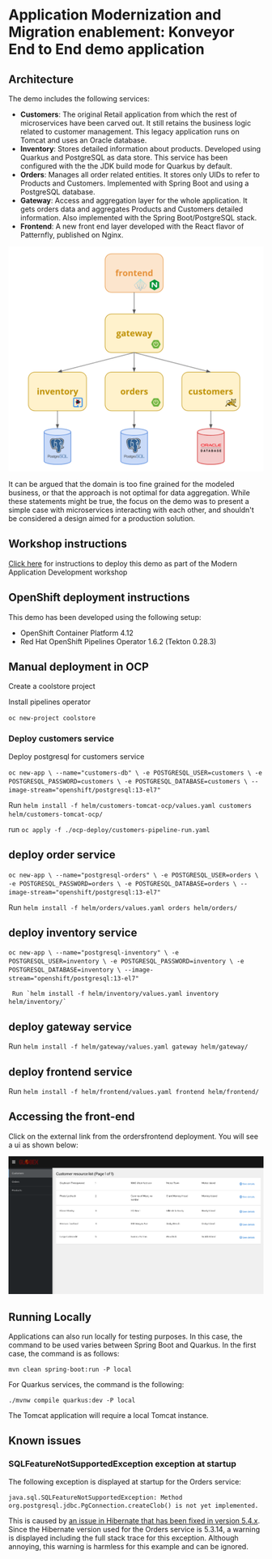 # Application Modernization and Migration enablement: Konveyor End to End demo application


## Architecture

The demo includes the following services:

- **Customers**: The original Retail application from which the rest of microservices have been carved out. It still retains the business logic related to customer management. This legacy application runs on Tomcat and uses an Oracle database.
- **Inventory**: Stores detailed information about products. Developed using Quarkus and PostgreSQL as data store. This service has been configured with the the JDK build mode for Quarkus by default.
- **Orders**: Manages all order related entities. It stores only UIDs to refer to Products and Customers. Implemented with Spring Boot and using a PostgreSQL database.
- **Gateway**: Access and aggregation layer for the whole application. It gets orders data and aggregates Products and Customers detailed information. Also implemented with the Spring Boot/PostgreSQL stack.
- **Frontend**: A new front end layer developed with the React flavor of Patternfly, published on Nginx.

![Architecture Screenshot](docs/images/architecture.png?raw=true "Architecture Diagram")

It can be argued that the domain is too fine grained for the modeled business, or that the approach is not optimal for data aggregation. While these statements might be true, the focus on the demo was to present a simple case with microservices interacting with each other, and shouldn't be considered a design aimed for a production solution.

## Workshop instructions

[Click here](workshop.md) for instructions to deploy this demo as part of the Modern Application Development workshop

## OpenShift deployment instructions

This demo has been developed using the following setup:

- OpenShift Container Platform 4.12
- Red Hat OpenShift Pipelines Operator 1.6.2 (Tekton 0.28.3)

## Manual deployment in OCP

Create a coolstore project

Install pipelines operator

`oc new-project coolstore`
### Deploy customers service

Deploy postgresql for customers service

`oc new-app \
    --name="customers-db" \
    -e POSTGRESQL_USER=customers \
    -e POSTGRESQL_PASSWORD=customers \
    -e POSTGRESQL_DATABASE=customers \
     --image-stream="openshift/postgresql:13-el7"`

Run `helm install -f helm/customers-tomcat-ocp/values.yaml customers helm/customers-tomcat-ocp/`

run `oc apply -f ./ocp-deploy/customers-pipeline-run.yaml`

## deploy order service

`oc new-app \
    --name="postgresql-orders" \
    -e POSTGRESQL_USER=orders \
    -e POSTGRESQL_PASSWORD=orders \
    -e POSTGRESQL_DATABASE=orders \
     --image-stream="openshift/postgresql:13-el7"`

Run `helm install -f helm/orders/values.yaml orders helm/orders/`
     
## deploy inventory service

`oc new-app \
    --name="postgresql-inventory" \
    -e POSTGRESQL_USER=inventory \
    -e POSTGRESQL_PASSWORD=inventory \
    -e POSTGRESQL_DATABASE=inventory \
     --image-stream="openshift/postgresql:13-el7"`

     Run `helm install -f helm/inventory/values.yaml inventory helm/inventory/`

## deploy gateway service

Run `helm install -f helm/gateway/values.yaml gateway helm/gateway/`
       
## deploy frontend service

Run `helm install -f helm/frontend/values.yaml frontend helm/frontend/`

## Accessing the front-end

Click on the external link from the ordersfrontend deployment.  You will see a ui as shown below:

![Coosltore](docs/images/globex-customers.png "Customers page")

## Running Locally

Applications can also run locally for testing purposes. In this case, the command to be used varies between Spring Boot and Quarkus. In the first case, the command is as follows:

```
mvn clean spring-boot:run -P local
```

For Quarkus services, the command is the following:

```
./mvnw compile quarkus:dev -P local
```

The Tomcat application will require a local Tomcat instance.

## Known issues

### SQLFeatureNotSupportedException exception at startup

The following exception is displayed at startup for the Orders service:

```
java.sql.SQLFeatureNotSupportedException: Method org.postgresql.jdbc.PgConnection.createClob() is not yet implemented.
```

This is caused by [an issue in Hibernate that has been fixed in version 5.4.x](https://hibernate.atlassian.net/browse/HHH-12368). Since the Hibernate version used for the Orders service is 5.3.14, a warning is displayed including the full stack trace for this exception. Although annoying, this warning is harmless for this example and can be ignored.

